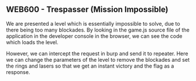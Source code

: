 ## WEB600 - Trespasser (Mission Impossible)
We are presented a level which is essentially impossible to solve, due to there being too many blockades.
By looking in the game.js source file of the application in the developer console in the browser, we can see the code which loads the level.

However, we can intercept the request in burp and send it to repeater. Here we can change the parameters of the level to remove the blockades and set the rings and lasers so that we get an instant victory and the flag as a response.
